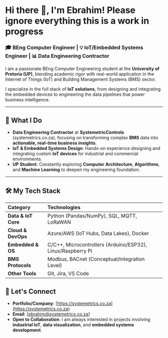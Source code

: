 # Hi there 👋, I'm Ebrahim! Please ignore everything this is a work in progress

### 🎓 BEng Computer Engineer | 💡 IoT/Embedded Systems Engineer | 📊 Data Engineering Contractor

I am a passionate BEng Computer Engineering student at the **University of Pretoria (UP)**, blending academic rigor with real-world application in the Internet of Things (IoT) and Building Management Systems (BMS) sector.

I specialize in the full stack of **IoT solutions**, from designing and integrating the embedded devices to engineering the data pipelines that power business intelligence.

---

## 💼 What I Do

* **Data Engineering Contractor** at **SystemetricControls** (systemetrics.co.za), focusing on transforming complex **BMS** data into **actionable, real-time business insights**.
* **IoT & Embedded Systems Design**: Hands-on experience designing and integrating custom **IoT devices** for industrial and commercial environments.
* **UP Student**: Constantly exploring **Computer Architecture**, **Algorithms**, and **Machine Learning** to deepen my engineering foundation.

---

## 🛠️ My Tech Stack

| Category | Technologies |
| :--- | :--- |
| **Data & IoT Core** | Python (Pandas/NumPy), SQL, MQTT, LoRaWAN |
| **Cloud & DevOps** | Azure/AWS (IoT Hubs, Data Lakes), Docker |
| **Embedded & OS** | C/C++, Microcontrollers (Arduino/ESP32), Linux/Raspberry Pi |
| **BMS Protocols** | Modbus, BACnet (Conceptual/Integration Level) |
| **Other Tools** | Git, Jira, VS Code |


## 🤝 Let's Connect


* **Portfolio/Company**: [https://systemetrics.co.za](https://systemetrics.co.za)
* **Email**: [ebrahim@systemetrics.co.za]
* **Open to Collaboration**: I am always interested in projects involving **industrial IoT**, **data visualization**, and **embedded systems development**.

